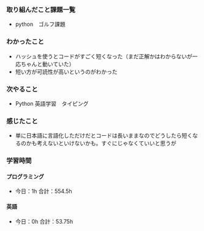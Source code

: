 ### 取り組んだこと課題一覧
- python　ゴルフ課題
### わかったこと
- ハッシュを使うとコードがすごく短くなった（まだ正解かはわからないが一応ちゃんと動いていた）
- 短い方が可読性が高いというのがわかった
### 次やること
- Python  英語学習　タイピング
### 感じたこと
- 単に日本語に言語化しただけだとコードは長いままなのでどうしたら短くなるのかも考えないといけないかも。すぐにじゃなくていいと思うが
### 学習時間
#### プログラミング
- 今日：1h 合計：554.5h
#### 英語
- 今日：0h 合計：53.75h